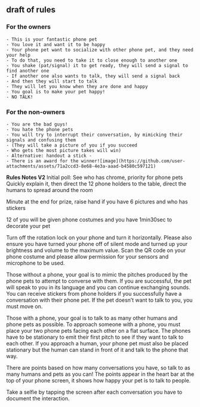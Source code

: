 ## draft of rules

### For the owners
	- This is your fantastic phone pet
	- You love it and want it to be happy
	- Your phone pet want to socialize with other phone pet, and they need your help
	- To do that, you need to take it to close enough to another one
	- You shake (pat/signal) it to get ready, they will send a signal to find another one
	- If another one also wants to talk, they will send a signal back
	- And then they will start to talk
	- They will let you know when they are done and happy
	- You goal is to make your pet happy!
	- NO TALK!

### For the non-owners
	- You are the bad guys!
	- You hate the phone pets
	- You will try to interrupt their conversation, by mimicking their signals and confusing them
	- (They will take a picture of you if you succeed 
	- Who gets the most picture takes will win)
	- Alternative: handout a stick - 
	- There is an award for the winner![image](https://github.com/user-attachments/assets/71a2ccd3-8e68-4e3a-aaad-b4580c597121)


**Rules Notes V2**
Initial poll: See who has chrome, priority for phone pets
Quickly explain it, then direct the 12 phone holders to the table, direct the humans to spread around the room

Minute at the end for prize, raise hand if you have 6 pictures and who has stickers

12 of you will be given phone costumes and you have 1min30sec to decorate your pet

Turn off the rotation lock on your phone and turn it horizontally. Please also ensure you have turned your phone off of silent mode and turned up your brightness and volume to the maximum value. Scan the QR code on your phone costume and please allow permission for your sensors and microphone to be used.  

Those without a phone, your goal is to mimic the pitches produced by the phone pets to attempt to converse with them. If you are successful, the pet will speak to you in its language and you can continue exchanging sounds. You can receive stickers from phone holders if you successfully have a conversation with their phone pet. If the pet doesn’t want to talk to you, you must move on.

Those with a phone, your goal is to talk to as many other humans and phone pets as possible. To approach someone with a phone, you must place your two phone pets facing each other on a flat surface. The phones have to be stationary to emit their first pitch to see if they want to talk to each other. If you approach a human, your phone pet must also be placed stationary but the human can stand in front of it and talk to the phone that way.

There are points based on how many conversations you have, so talk to as many humans and pets as you can! The points appear in the heart bar at the top of your phone screen, it shows how happy your pet is to talk to people. 

Take a selfie by tapping the screen after each conversation you have to document the interaction.
